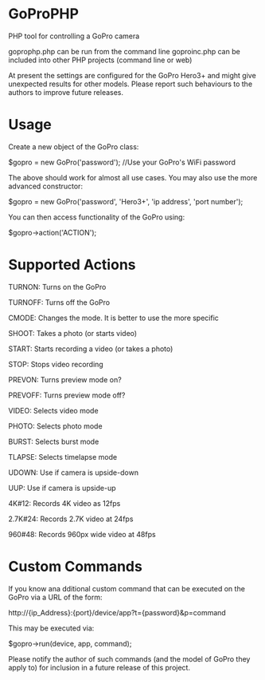 GoProPHP
========

PHP tool for controlling a GoPro camera

goprophp.php can be run from the command line
goproinc.php can be included into other PHP projects (command line or web)

At present the settings are configured for the GoPro Hero3+ and might give unexpected results for other models. Please report such behaviours to the authors to improve future releases.

Usage
=====

Create a new object of the GoPro class:

$gopro = new GoPro('password'); //Use your GoPro's WiFi password

The above should work for almost all use cases. You may also use the more advanced constructor:

$gopro = new GoPro('password', 'Hero3+', 'ip address', 'port number');

You can then access functionality of the GoPro using:

$gopro->action('ACTION');

Supported Actions
=================

TURNON: Turns on the GoPro

TURNOFF: Turns off the GoPro

CMODE: Changes the mode. It is better to use the more specific 

SHOOT: Takes a photo (or starts video)

START: Starts recording a video (or takes a photo)

STOP: Stops video recording

PREVON: Turns preview mode on?

PREVOFF: Turns preview mode off?

VIDEO: Selects video mode

PHOTO: Selects photo mode

BURST: Selects burst mode

TLAPSE: Selects timelapse mode

UDOWN: Use if camera is upside-down

UUP: Use if camera is upside-up

4K#12: Records 4K video as 12fps

2.7K#24: Records 2.7K video at 24fps

960#48: Records 960px wide video at 48fps

Custom Commands
===============

If you know ana dditional custom command that can be executed on the GoPro via a URL of the form:

http://{ip_Address}:{port}/device/app?t={password}&p=command

This may be executed via:

$gopro->run(device, app, command);

Please notify the author of such commands (and the model of GoPro they apply to) for inclusion in a future release of this project.
